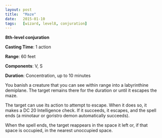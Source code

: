 ```yaml
---
layout: post
title:  "Maze"
date:   2015-01-10
tags:   [wizard, level8, conjuration]
---
```


**8th-level conjuration**

**Casting Time**: 1 action

**Range**: 60 feet

**Components**: V, S

**Duration**: Concentration, up to 10 minutes

You banish a creature that you can see within range into a labyrinthine demiplane. The target remains there for the duration or until it escapes the maze.

The target can use its action to attempt to escape. When it does so, it makes a DC 20 Intelligence check. If it succeeds, it escapes, and the spell ends (a minotaur or goristro demon automatically succeeds).

When the spell ends, the target reappears in the space it left or, if that space is occupied, in the nearest unoccupied space.
